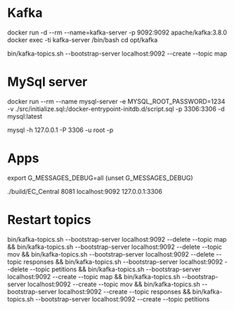 # Kafka
docker run -d --rm --name=kafka-server -p 9092:9092 apache/kafka:3.8.0
docker exec -ti kafka-server /bin/bash 
cd opt/kafka

bin/kafka-topics.sh --bootstrap-server localhost:9092 --create --topic map

# MySql server
docker run --rm --name mysql-server -e MYSQL_ROOT_PASSWORD=1234 -v ./src/initialize.sql:/docker-entrypoint-initdb.d/script.sql -p 3306:3306 -d mysql:latest

mysql -h 127.0.0.1 -P 3306 -u root -p


# Apps
export G_MESSAGES_DEBUG=all
(unset G_MESSAGES_DEBUG)

./build/EC_Central 8081 localhost:9092 127.0.0.1:3306

# Restart topics

bin/kafka-topics.sh --bootstrap-server localhost:9092 --delete --topic map &&
bin/kafka-topics.sh --bootstrap-server localhost:9092 --delete --topic mov &&
bin/kafka-topics.sh --bootstrap-server localhost:9092 --delete --topic responses &&
bin/kafka-topics.sh --bootstrap-server localhost:9092 --delete --topic petitions &&
bin/kafka-topics.sh --bootstrap-server localhost:9092 --create --topic map &&
bin/kafka-topics.sh --bootstrap-server localhost:9092 --create --topic mov &&
bin/kafka-topics.sh --bootstrap-server localhost:9092 --create --topic responses &&
bin/kafka-topics.sh --bootstrap-server localhost:9092 --create --topic petitions




